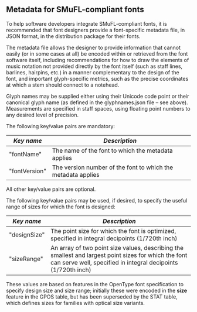 Metadata for SMuFL-compliant fonts
----------------------------------

To help software developers integrate SMuFL-compliant fonts, it is
recommended that font designers provide a font-specific metadata file,
in JSON format, in the distribution package for their fonts.

The metadata file allows the designer to provide information that cannot
easily (or in some cases at all) be encoded within or retrieved from the
font software itself, including recommendations for how to draw the
elements of music notation not provided directly by the font itself
(such as staff lines, barlines, hairpins, etc.) in a manner
complementary to the design of the font, and important glyph-specific
metrics, such as the precise coordinates at which a stem should connect
to a notehead.

Glyph names may be supplied either using their Unicode code point or
their canonical glyph name (as defined in the glyphnames.json file – see
above). Measurements are specified in staff spaces, using floating point
numbers to any desired level of precision.

The following key/value pairs are mandatory:

| *Key name*      | *Description*
| --------------- | ----------------------------------------------------
| "fontName"      | The name of the font to which the metadata applies
| "fontVersion"   | The version number of the font to which the metadata applies

All other key/value pairs are optional.

The following key/value pairs may be used, if desired, to specify the
useful range of sizes for which the font is designed:

| *Key name*      | *Description*
| --------------- | ----------------------------------------------------
| "designSize"    | The point size for which the font is optimized, specified in integral decipoints (1/720th inch)
| "sizeRange"     | An array of two point size values, describing the smallest and largest point sizes for which the font can serve well, specified in integral decipoints (1/720th inch)

These values are based on features in the OpenType font specification to specify
design size and size range; initially these were encoded in the **size** feature
in the GPOS table, but has been superseded by the STAT table, which defines sizes
for families with optical size variants.